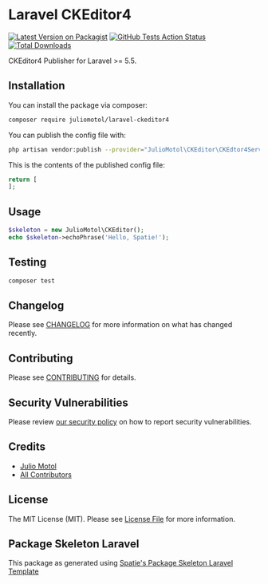 # Laravel CKEditor4

[![Latest Version on Packagist](https://img.shields.io/packagist/v/juliomotol/laravel-ckeditor4.svg?style=flat-square)](https://packagist.org/packages/juliomotol/laravel-ckeditor4)
[![GitHub Tests Action Status](https://img.shields.io/github/workflow/status/juliomotol/laravel-ckeditor4/run-tests?label=tests)](https://github.com/juliomotol/laravel-ckeditor4/actions?query=workflow%3Arun-tests+branch%3Amaster)
[![Total Downloads](https://img.shields.io/packagist/dt/juliomotol/laravel-ckeditor4.svg?style=flat-square)](https://packagist.org/packages/juliomotol/laravel-ckeditor4)

CKEditor4 Publisher for Laravel >= 5.5.

## Installation

You can install the package via composer:

```bash
composer require juliomotol/laravel-ckeditor4
```

You can publish the config file with:
```bash
php artisan vendor:publish --provider="JulioMotol\CKEditor\CKEdtor4ServiceProvider" --tag="config"
```

This is the contents of the published config file:

```php
return [
];
```

## Usage

``` php
$skeleton = new JulioMotol\CKEditor();
echo $skeleton->echoPhrase('Hello, Spatie!');
```

## Testing

``` bash
composer test
```

## Changelog

Please see [CHANGELOG](CHANGELOG.md) for more information on what has changed recently.

## Contributing

Please see [CONTRIBUTING](.github/CONTRIBUTING.md) for details.

## Security Vulnerabilities

Please review [our security policy](../../security/policy) on how to report security vulnerabilities.

## Credits

- [Julio Motol](https://github.com/juliomotol)
- [All Contributors](../../contributors)

## License

The MIT License (MIT). Please see [License File](LICENSE.md) for more information.

## Package Skeleton Laravel

This package as generated using [Spatie's Package Skeleton Laravel Template](https://github.com/spatie/package-skeleton-laravel)

